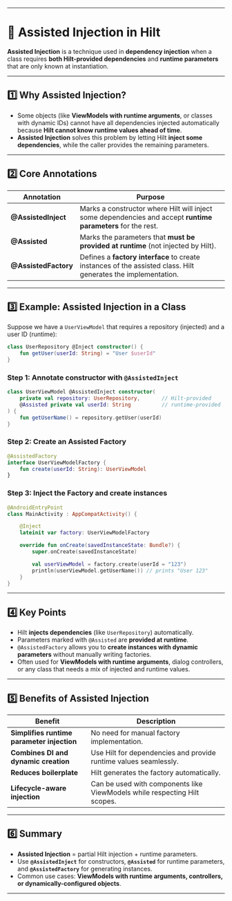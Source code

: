 
---

# 🤝 Assisted Injection in Hilt

**Assisted Injection** is a technique used in **dependency injection** when a class requires **both Hilt-provided dependencies** and **runtime parameters** that are only known at instantiation.

---

## 1️⃣ Why Assisted Injection?

* Some objects (like **ViewModels with runtime arguments**, or classes with dynamic IDs) cannot have all dependencies injected automatically because **Hilt cannot know runtime values ahead of time**.
* **Assisted Injection** solves this problem by letting Hilt **inject some dependencies**, while the caller provides the remaining parameters.

---

## 2️⃣ Core Annotations

| Annotation           | Purpose                                                                                                       |
| -------------------- | ------------------------------------------------------------------------------------------------------------- |
| **@AssistedInject**  | Marks a constructor where Hilt will inject some dependencies and accept **runtime parameters** for the rest.  |
| **@Assisted**        | Marks the parameters that **must be provided at runtime** (not injected by Hilt).                             |
| **@AssistedFactory** | Defines a **factory interface** to create instances of the assisted class. Hilt generates the implementation. |

---

## 3️⃣ Example: Assisted Injection in a Class

Suppose we have a `UserViewModel` that requires a repository (injected) and a user ID (runtime):

```kotlin
class UserRepository @Inject constructor() {
    fun getUser(userId: String) = "User $userId"
}
```

### Step 1: Annotate constructor with `@AssistedInject`

```kotlin
class UserViewModel @AssistedInject constructor(
    private val repository: UserRepository,       // Hilt-provided
    @Assisted private val userId: String          // runtime-provided
) {
    fun getUserName() = repository.getUser(userId)
}
```

### Step 2: Create an Assisted Factory

```kotlin
@AssistedFactory
interface UserViewModelFactory {
    fun create(userId: String): UserViewModel
}
```

### Step 3: Inject the Factory and create instances

```kotlin
@AndroidEntryPoint
class MainActivity : AppCompatActivity() {

    @Inject
    lateinit var factory: UserViewModelFactory

    override fun onCreate(savedInstanceState: Bundle?) {
        super.onCreate(savedInstanceState)

        val userViewModel = factory.create(userId = "123")
        println(userViewModel.getUserName()) // prints "User 123"
    }
}
```

---

## 4️⃣ Key Points

* Hilt **injects dependencies** (like `UserRepository`) automatically.
* Parameters marked with `@Assisted` are **provided at runtime**.
* `@AssistedFactory` allows you to **create instances with dynamic parameters** without manually writing factories.
* Often used for **ViewModels with runtime arguments**, dialog controllers, or any class that needs a mix of injected and runtime values.

---

## 5️⃣ Benefits of Assisted Injection

| Benefit                                    | Description                                                               |
| ------------------------------------------ | ------------------------------------------------------------------------- |
| **Simplifies runtime parameter injection** | No need for manual factory implementation.                                |
| **Combines DI and dynamic creation**       | Use Hilt for dependencies and provide runtime values seamlessly.          |
| **Reduces boilerplate**                    | Hilt generates the factory automatically.                                 |
| **Lifecycle-aware injection**              | Can be used with components like ViewModels while respecting Hilt scopes. |

---

## 6️⃣ Summary

* **Assisted Injection** = partial Hilt injection + runtime parameters.
* Use **`@AssistedInject`** for constructors, **`@Assisted`** for runtime parameters, and **`@AssistedFactory`** for generating instances.
* Common use cases: **ViewModels with runtime arguments, controllers, or dynamically-configured objects**.

---

